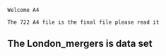 ```
Welcome A4
```
```
The 722 A4 file is the final file please read it
```
## The London_mergers is data set
